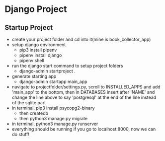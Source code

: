 # Django Project

## Startup Project

- create your project folder and cd into it(mine is book_collector_app)
- setup django environment
    - pip3 install pipenv
    - pipenv install django
    - pipenv shell
- run the django start command to setup project folders
    - django-admin startproject <projectname> . 
- generate starting app
    - django-admin startapp main_app
- navigate to projectfolder/settings.py, scroll to INSTALLED_APPS and add 'main_app' to the bottom, then in DATABASES insert <projectname> after 'NAME' and change the line above to say 'postgresql' at the end of the line instead of the sqlite part
- in terminal, pip3 install psycopg2-binary
    - then createdb <projectname>
    - then python3 manage.py migrate
- in terminal, python3 manage.py runserver
- everything should be running if you go to localhost:8000, now we can do stuff!